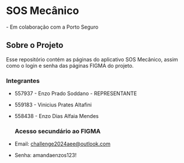<h1>SOS Mecânico</h1>
- Em colaboração com a Porto Seguro

<h2>Sobre o Projeto</h2>

 Esse repositório contém as páginas do aplicativo SOS Mecânico,
 assim como o login e senha das páginas FIGMA do projeto.

### Integrantes

* 557937 - Enzo Prado Soddano - REPRESENTANTE

* 559183 - Vinicius Prates Altafini

* 558438 - Enzo Dias Alfaia Mendes

  ### Acesso secundário ao FIGMA

* Email: challenge2024aee@outlook.com
* Senha: amandaenzos123!
